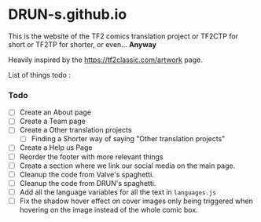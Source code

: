 # DRUN-s.github.io

This is the website of the TF2 comics translation project or TF2CTP for short or TF2TP for shorter, or even... **Anyway**

Heavily inspired by the https://tf2classic.com/artwork page.

List of things todo : 

### Todo

- [ ] Create an About page
- [ ] Create a Team page
- [ ] Create a Other translation projects
  - [ ] Finding a Shorter way of saying "Other translation projects"
- [ ] Create a Help us Page
- [ ] Reorder the footer with more relevant things
- [ ] Create a section where we link our social media on the main page.
- [ ] Cleanup the code from Valve's spaghetti.
- [ ] Cleanup the code from DRUN's spaghetti.
- [ ] Add all the language variables for all the text in `languages.js`
- [ ] Fix the shadow hover effect on cover images only being triggered when hovering on the image instead of the whole comic box.
